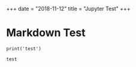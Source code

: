 +++
date = "2018-11-12"
title = "Jupyter Test"
+++


# Markdown Test


```
print('test')
```

    test
    
